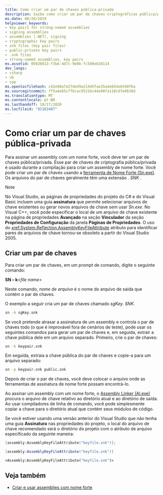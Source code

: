 ```yaml
---
title: Como criar um par de chaves pública-privada
description: Saiba como criar um par de chaves criptográficas pública/privada a ser usado durante a compilação para criar um assembly de nome forte.
ms.date: 08/20/2019
helpviewer_keywords:
- key pairs for strong-named assemblies
- signing assemblies
- assemblies [.NET], signing
- cryptographic key pairs
- snk files (key pair files)
- public-private key pairs
- .snk files
- strong-named assemblies, key pairs
ms.assetid: 05026813-f3bd-4d7c-9e0b-fc588eb3d114
dev_langs:
- csharp
- vb
- cpp
ms.openlocfilehash: c42e98a7e27ded9a21445fae35ade843e834076a
ms.sourcegitcommit: ff5a4eb5cffbcac9521bc44a907a118cd7e8638d
ms.translationtype: MT
ms.contentlocale: pt-BR
ms.lasthandoff: 10/17/2020
ms.locfileid: "92163487"
---
```

# <a name="how-to-create-a-public-private-key-pair"></a>Como criar um par de chaves pública-privada

Para assinar um assembly com um nome forte, você deve ter um par de chaves pública/privada. Esse par de chaves de criptografia pública/privada é usado durante a compilação para criar um assembly de nome forte. Você pode criar um par de chaves usando a [ferramenta de Nome Forte (Sn.exe)](../../framework/tools/sn-exe-strong-name-tool.md). Os arquivos do par de chaves geralmente têm uma extensão *. SNK* .

> [!NOTE]
> No Visual Studio, as páginas de propriedades do projeto do C# e do Visual Basic incluem uma guia **assinatura** que permite selecionar arquivos de chave existentes ou gerar novos arquivos de chave sem usar *Sn.exe*. No Visual C++, você pode especificar o local de um arquivo de chave existente na página de propriedades **Avançado** na seção **Vinculador** da seção **Propriedades de Configuração** da janela **Páginas de Propriedades**. O uso do <xref:System.Reflection.AssemblyKeyFileAttribute> atributo para identificar pares de arquivos de chave tornou-se obsoleto a partir do Visual Studio 2005.

## <a name="create-a-key-pair"></a>Criar um par de chaves

Para criar um par de chaves, em um prompt de comando, digite o seguinte comando:

**SN – k**\<*file name*>

Neste comando, *nome de arquivo* é o nome do arquivo de saída que contém o par de chaves.

O exemplo a seguir cria um par de chaves chamado *sgKey. SNK*.

```cmd
sn -k sgKey.snk
```

Se você pretende atrasar a assinatura de um assembly e controla o par de chaves todo (o que é improvável fora de cenários de teste), pode usar os seguintes comandos para gerar um par de chaves e, em seguida, extrair a chave pública dele em um arquivo separado. Primeiro, crie o par de chaves:

```cmd
sn -k keypair.snk
```

Em seguida, extraia a chave pública do par de chaves e copie-a para um arquivo separado:

```cmd
sn -p keypair.snk public.snk
```

Depois de criar o par de chaves, você deve colocar o arquivo onde as ferramentas de assinatura de nome forte possam encontrá-lo.

Ao assinar um assembly com um nome forte, o [Assembly Linker (Al.exe)](../../framework/tools/al-exe-assembly-linker.md) procura o arquivo de chave relativo ao diretório atual e ao diretório de saída. Ao usar compiladores de linha de comando, você pode simplesmente copiar a chave para o diretório atual que contém seus módulos de código.

Se você estiver usando uma versão anterior do Visual Studio que não tenha uma guia **Assinatura** nas propriedades do projeto, o local do arquivo de chave recomendado será o diretório do projeto com o atributo de arquivo especificado da seguinte maneira:

```cpp
[assembly:AssemblyKeyFileAttribute("keyfile.snk")];
```

```csharp
[assembly:AssemblyKeyFileAttribute("keyfile.snk")]
```

```vb
<Assembly:AssemblyKeyFileAttribute("keyfile.snk")>
```

## <a name="see-also"></a>Veja também

- [Criar e usar assemblies com nome forte](create-use-strong-named.md)
